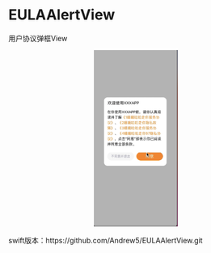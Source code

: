 # EULAAlertView
用户协议弹框View 
<p align="center">
<img width=33% alt="wx20170601-170002 2x" src="https://github.com/Andrew5/EULAView/blob/main/截屏2021-10-27%20上午4.26.59.png"> 
  
</p>
swift版本：https://github.com/Andrew5/EULAAlertView.git
